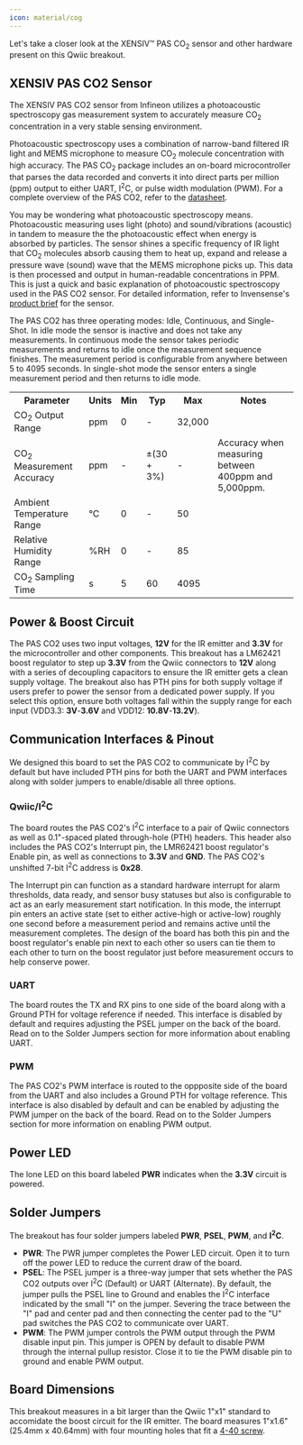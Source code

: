 ```yaml
---
icon: material/cog
---
```


Let's take a closer look at the XENSIV™ PAS CO<sub>2</sub> sensor and other hardware present on this Qwiic breakout.

## XENSIV PAS CO2 Sensor

The XENSIV PAS CO2 sensor from Infineon utilizes a photoacoustic spectroscopy gas measurement system to accurately measure CO<sub>2</sub> concentration in a very stable sensing environment. 


Photoacoustic spectroscopy uses a combination of narrow-band filtered IR light and MEMS microphone to measure CO<sub>2</sub> molecule concentration with high accuracy. The PAS CO<sub>2</sub> package includes an on-board microcontroller that parses the data recorded and converts it into direct parts per million (ppm) output to either UART, I<sup>2</sup>C, or pulse width modulation (PWM). For a complete overview of the PAS CO2, refer to the [datasheet]().

You may be wondering what photoacoustic spectroscopy means. Photoacoustic measuring uses light (photo) and sound/vibrations (acoustic) in tandem to measure the the photoacoustic effect when energy is absorbed by particles. The sensor shines a specific frequency of IR light that CO<sub>2</sub> molecules absorb causing them to heat up, expand and release a pressure wave (sound) wave that the MEMS microphone picks up. This data is then processed and output in human-readable concentrations in PPM. This is just a quick and basic explanation of photoacoustic spectroscopy used in the PAS CO2 sensor. For detailed information, refer to Invensense's [product brief](https://www.infineon.com/cms/en/product/sensor/co2-sensors/#!?fileId=5546d4626b2d8e69016b69ba27c958c1) for the sensor.

The PAS CO2 has three operating modes: Idle, Continuous, and Single-Shot. In idle mode the sensor is inactive and does not take any measurements. In continuous mode the sensor takes periodic measurements and returns to idle once the measurement sequence finishes. The measurement period is configurable from anywhere between 5 to 4095 seconds. In single-shot mode the sensor enters a single measurement period and then returns to idle mode. 

<table>
    <tr>
        <th>Parameter</th>
        <th>Units</th>
        <th>Min</th>
        <th>Typ</th>
        <th>Max</th>
        <th>Notes</th>
    </tr>
    <tr>
        <td>CO<sub>2</sub> Output Range</td>
        <td>ppm</td>
        <td>0</td>
        <td>-</td>
        <td>32,000</td>
        <td></td>
    </tr>
    <tr>
        <td>CO<sub>2</sub> Measurement Accuracy</td>
        <td>ppm</td>
        <td>-</td>
        <td>&plusmn;(30 + 3%)</td>
        <td>-</td>
        <td>Accuracy when measuring between 400ppm and 5,000ppm.</td>
    </tr>
    <tr>
        <td>Ambient Temperature Range</td>
        <td>&deg;C</td>
        <td>0</td>
        <td>-</td>
        <td>50</td>
        <td></td>
    </tr>
    <tr>
        <td>Relative Humidity Range</td>
        <td>%RH</td>
        <td>0</td>
        <td>-</td>
        <td>85</td>
        </td></td>
    </tr>
    <tr>
        <td>CO<sub>2</sub> Sampling Time</td>
        <td>s</td>
        <td>5</td>
        <td>60</td>
        <td>4095</td>
        <td></td>
    </tr>
</table>

## Power & Boost Circuit

The PAS CO2 uses two input voltages, <b>12V</b> for the IR emitter and <b>3.3V</b> for the microcontroller and other components. This breakout has a LM62421 boost regulator to step up <b>3.3V</b> from the Qwiic connectors to <b>12V</b> along with a series of decoupling capacitors to ensure the IR emitter gets a clean supply voltage. The breakout also has PTH pins for both supply voltage if users prefer to power the sensor from a dedicated power supply. If you select this option, ensure both voltages fall within the supply range for each input (VDD3.3: <b>3V</b>-<b>3.6V</b> and VDD12: <b>10.8V</b>-<b>13.2V</b>).

## Communication Interfaces & Pinout

We designed this board to set the PAS CO2 to communicate by I<sup>2</sup>C by default but have included PTH pins for both the UART and PWM interfaces along with solder jumpers to enable/disable all three options.

### Qwiic/I<sup>2</sup>C

The board routes the PAS CO2's I<sup>2</sup>C interface to a pair of Qwiic connectors as well as 0.1"-spaced plated through-hole (PTH) headers. This header also includes the PAS CO2's Interrupt pin, the LMR62421 boost regulator's Enable pin, as well as connections to <b>3.3V</b> and <b>GND</b>. The PAS CO2's unshifted 7-bit I<sup>2</sup>C address is <b>0x28</b>.

The Interrupt pin can function as a standard hardware interrupt for alarm thresholds, data ready, and sensor busy statuses but also is configurable to act as an early measurement start notification. In this mode, the interrupt pin enters an active state (set to either active-high or active-low) roughly one second before a measurement period and remains active until the measurement completes. The design of the board has both this pin and the boost regulator's enable pin next to each other so users can tie them to each other to turn on the boost regulator just before measurement occurs to help conserve power.

### UART

The board routes the TX and RX pins to one side of the board along with a Ground PTH for voltage reference if needed. This interface is disabled by default and requires adjusting the PSEL jumper on the back of the board. Read on to the Solder Jumpers section for more information about enabling UART. 

### PWM

The PAS CO2's PWM interface is routed to the oppposite side of the board from the UART and also includes a Ground PTH for voltage reference. This interface is also disabled by default and can be enabled by adjusting the PWM jumper on the back of the board. Read on to the Solder Jumpers section for more information on enabling PWM output.

## Power LED

The lone LED on this board labeled <b>PWR</b> indicates when the <b>3.3V</b> circuit is powered.

## Solder Jumpers

The breakout has four solder jumpers labeled <b>PWR</b>, <b>PSEL</b>, <b>PWM</b>, and <b>I<sup>2</sup>C</b>.

* <b>PWR</b>: The PWR jumper completes the Power LED circuit. Open it to turn off the power LED to reduce the current draw of the board. 
* <b>PSEL</b>: The PSEL jumper is a three-way jumper that sets whether the PAS CO2 outputs over I<sup>2</sup>C (Default) or UART (Alternate). By default, the jumper pulls the PSEL line to Ground and enables the I<sup>2</sup>C interface indicated by the small "I" on the jumper. Severing the trace between the "I" pad and center pad and then connecting the center pad to the "U" pad switches the PAS CO2 to communicate over UART.
* <b>PWM</b>: The PWM jumper controls the PWM output through the PWM disable input pin. This jumper is OPEN by default to disable PWM through the internal pullup resistor. Close it to tie the PWM disable pin to ground and enable PWM output.

## Board Dimensions

This breakout measures in a bit larger than the Qwiic 1"x1" standard to accomidate the boost circuit for the IR emitter. The board measures 1"x1.6"(25.4mm x 40.64mm) with four mounting holes that fit a [4-40 screw](https://www.sparkfun.com/products/10453).